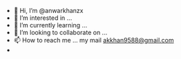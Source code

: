 - 👋 Hi, I’m @anwarkhanzx
- 👀 I’m interested in ...
- 🌱 I’m currently learning ...
- 💞️ I’m looking to collaborate on ...
- 📫 How to reach me ... my mail akkhan9588@gmail.com
- 

<!---
anwarkhanzx/anwarkhanzx is a ✨ special ✨ repository because its `README.md` (this file) appears on your GitHub profile.
You can click the Preview link to take a look at your changes.
--->
